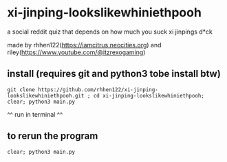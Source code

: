 # xi-jinping-lookslikewhiniethpooh
a social reddit quiz that depends on how much you suck xi jinpings d*ck

made by rhhen122(https://iamcitrus.neocities.org) and riley(https://www.youtube.com/@itzrexogaming)
## install (requires git and python3 tobe install btw)
```
git clone https://github.com/rhhen122/xi-jinping-lookslikewhiniethpooh.git ; cd xi-jinping-lookslikewhiniethpooh; clear; python3 main.py
```
^^ run in terminal ^^
## to rerun the program
```
clear; python3 main.py
```
